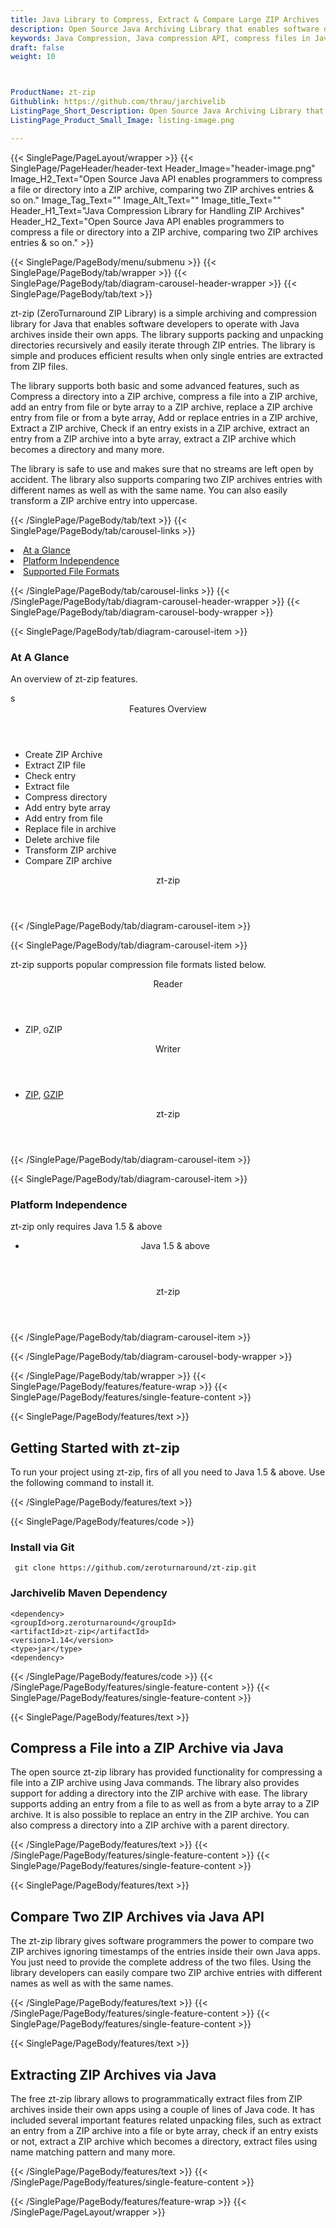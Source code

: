 ```yaml
---
title: Java Library to Compress, Extract & Compare Large ZIP Archives
description: Open Source Java Archiving Library that enables software developers to Compress, Extract & Compare Large ZIP Archives using Free Java API.
keywords: Java Compression, Java compression API, compress files in Java, decompress files Java, JAR Java Archive, Java 7-zip, Java GZip library, Java Zip programming, Java RAR Archive, create ZIP archive, Java compression Library, Open Source Java Library, Add or replace entries in a ZIP archive, Extract a ZIP archive, Check if an entry exists in a ZIP archive, extract an entry from a ZIP archive into a byte array, extract a ZIP archive
draft: false
weight: 10



ProductName: zt-zip
Githublink: https://github.com/thrau/jarchivelib
ListingPage_Short_Description: Open Source Java Archiving Library that enables software developers to compress, extract & compare large ZIP archives.
ListingPage_Product_Small_Image: listing-image.png 

---
```


{{< SinglePage/PageLayout/wrapper >}}
{{< SinglePage/PageHeader/header-text
Header_Image="header-image.png"
Image_H2_Text="Open Source Java API enables programmers to compress a file or directory into a ZIP archive, comparing two ZIP archives entries & so on."
Image_Tag_Text=""
Image_Alt_Text=""
Image_title_Text=""
Header_H1_Text="Java Compression Library for Handling ZIP Archives"
Header_H2_Text="Open Source Java API enables programmers to compress a file or directory into a ZIP archive, comparing two ZIP archives entries & so on." >}}

{{< SinglePage/PageBody/menu/submenu >}}
{{< SinglePage/PageBody/tab/wrapper >}}
{{< SinglePage/PageBody/tab/diagram-carousel-header-wrapper >}}
{{< SinglePage/PageBody/tab/text >}}



<p>zt-zip (ZeroTurnaround ZIP Library) is a simple archiving and compression library for Java that enables software developers to operate with Java archives inside their own apps. The library supports packing and unpacking directories recursively and easily iterate through ZIP entries. The library is simple and produces efficient results when only single entries are extracted from ZIP files.</p>
<p>The library supports both basic and some advanced features, such as Compress a directory into a ZIP archive, compress a file into a ZIP archive, add an entry from file or byte array to a ZIP archive, replace a ZIP archive entry from file or from a byte array, Add or replace entries in a ZIP archive, Extract a ZIP archive, Check if an entry exists in a ZIP archive, extract an entry from a ZIP archive into a byte array, extract a ZIP archive which becomes a directory and many more.</p>
<p>The library is safe to use and makes sure that no streams are left open by accident. The library also supports comparing two ZIP archives entries with different names as well as with the same name. You can also easily transform a ZIP archive entry into uppercase. </p>

{{< /SinglePage/PageBody/tab/text >}}
{{< SinglePage/PageBody/tab/carousel-links >}}

<li data-target="#diagramcarousel" data-slide-to="0"><a href="#">At a Glance</a></li>
<li data-target="#diagramcarousel" data-slide-to="2"><a href="#">Platform Independence</a></li>
<li data-target="#diagramcarousel" data-slide-to="1"><a class="activetab" href="#">Supported File Formats</a></li>


{{< /SinglePage/PageBody/tab/carousel-links >}}
{{< /SinglePage/PageBody/tab/diagram-carousel-header-wrapper >}}
{{< SinglePage/PageBody/tab/diagram-carousel-body-wrapper >}}

{{< SinglePage/PageBody/tab/diagram-carousel-item >}}
<h3>At A Glance</h3>
<p>An overview of zt-zip features.</p>
<div class="diagram1 d1-poi">s
<div class="d1-row">
<div class="d1-col d1-right"><header>Features Overview</header>
<ul>
<li>Create ZIP Archive</li>
<li>Extract ZIP file</li>
<li>Check entry</li>
<li>Extract file</li>
<li>Compress directory</li>
<li>Add entry byte array</li>
<li>Add entry from file</li>
<li>Replace file in archive</li>
<li>Delete archive file</li>
<li>Transform ZIP archive</li>
<li>Compare ZIP archive</li>
</ul>
</div>
<!--/left-->
<div class="d1-col d1-right"> </div>
</div>
<div class="d1-logo" style="border: none;"><!--<img src='listing-image.png' alt="Compression APIs for .NET" />--><header>zt-zip</header><footer><small></small></footer></div>
<!--/logo--></div>
<!--/diagram1-->
{{< /SinglePage/PageBody/tab/diagram-carousel-item >}}

{{< SinglePage/PageBody/tab/diagram-carousel-item >}}
<p>zt-zip supports popular compression file formats listed below.</p>
<div class="diagram1 d2 d1-poi">
<div class="d1-row">
<div class="d1-col d1-left"><header><i class="fa fa-arrows-v"> </i> Reader</header>
<ul>
<li>ZIP<span style="font-size: 12.16px;">, G</span>ZIP</li>
</ul>
</div>
<!--/left-->
<div class="d1-col d1-right"><header><i class="fa fa-long-arrow-down"> </i> Writer</header>
<ul>
<li><a href="https://docs.fileformat.com/compression/zip/">ZIP</a>, <a href="https://docs.fileformat.com/compression/gz/">GZIP</a></li>
</ul>
</div>
<!--/right--></div>
<!--/row-->
<div class="d1-logo" style="border: none;"><!--<img src='listing-image.png' alt="Compression APIs for .NET" />--><header>zt-zip</header><footer><small></small></footer></div>
<!--/logo--></div>
<!--/diagram2-->
{{< /SinglePage/PageBody/tab/diagram-carousel-item >}}

{{< SinglePage/PageBody/tab/diagram-carousel-item >}}
<h3>Platform Independence</h3>
<p>zt-zip only requires Java 1.5 & above</p>
<div class="diagram1 d1-poi">
<div class="d1-row">
<div class="d1-col d1-left"><header>
<ul>
<li>Java 1.5 & above</li>
</ul>
</header><header> </header></div>
<!--/right--></div>
<!--/row-->
<div class="d1-logo" style="border: none;"><!--<img src='listing-image.png' alt="Compression APIs for .NET" />--><header>zt-zip</header><footer><small></small></footer></div>
<!--/logo--></div>
<!--/diagram2 -->
{{< /SinglePage/PageBody/tab/diagram-carousel-item >}}

{{< /SinglePage/PageBody/tab/diagram-carousel-body-wrapper >}}

{{< /SinglePage/PageBody/tab/wrapper >}}
{{< SinglePage/PageBody/features/feature-wrap >}}
{{< SinglePage/PageBody/features/single-feature-content >}}

{{< SinglePage/PageBody/features/text >}}
<h2 class="h2title">Getting Started with zt-zip</h2>
<p>To run your project using zt-zip, firs of all you need to Java 1.5 & above. Use the following command to install it.</p>
{{< /SinglePage/PageBody/features/text >}}

{{< SinglePage/PageBody/features/code >}}
<h3>Install via Git</h3>
<pre><code class="html"> git clone https://github.com/zeroturnaround/zt-zip.git <br></code></pre>
<h3>Jarchivelib Maven Dependency</h3>
<pre><code class="html">&lt;dependency&gt;
&lt;groupId&gt;org.zeroturnaround&lt;/groupId&gt;
&lt;artifactId&gt;zt-zip&lt;/artifactId&gt;
&lt;version&gt;1.14&lt;/version&gt;<br>&lt;type&gt;jar&lt;/type&gt;
&lt;dependency&gt;<br></code></pre>


{{< /SinglePage/PageBody/features/code >}}
{{< /SinglePage/PageBody/features/single-feature-content >}}
{{< SinglePage/PageBody/features/single-feature-content >}}

{{< SinglePage/PageBody/features/text >}}
<h2 class="h2title">Compress a File into a ZIP Archive via Java</h2>
<p>The open source zt-zip library has provided functionality for compressing a file into a ZIP archive using Java commands. The library also provides support for adding a directory into the ZIP archive with ease. The library supports adding an entry from a file to as well as from a byte array to a ZIP archive. It is also possible to replace an entry in the ZIP archive. You can also compress a directory into a ZIP archive with a parent directory.</p>

{{< /SinglePage/PageBody/features/text >}}
{{< /SinglePage/PageBody/features/single-feature-content >}}
{{< SinglePage/PageBody/features/single-feature-content >}}

{{< SinglePage/PageBody/features/text >}}
<h2 class="h2title">Compare Two ZIP Archives via Java API</h2>
<p>The zt-zip library gives software programmers the power to compare two ZIP archives ignoring timestamps of the entries inside their own Java apps. You just need to provide the complete address of the two files. Using the library developers can easily compare two ZIP archive entries with different names as well as with the same names.</p>
{{< /SinglePage/PageBody/features/text >}}
{{< /SinglePage/PageBody/features/single-feature-content >}}
{{< SinglePage/PageBody/features/single-feature-content >}}

{{< SinglePage/PageBody/features/text >}}
<h2 class="h2title">Extracting ZIP Archives via Java</h2>
<p>The free zt-zip library allows to programmatically extract files from ZIP archives inside their own apps using a couple of lines of Java code. It has included several important features related unpacking files, such as extract an entry from a ZIP archive into a file or byte array, check if an entry exists or not, extract a ZIP archive which becomes a directory, extract files using name matching pattern and many more.</p>


{{< /SinglePage/PageBody/features/text >}}
{{< /SinglePage/PageBody/features/single-feature-content >}}

{{< /SinglePage/PageBody/features/feature-wrap >}}
{{< /SinglePage/PageLayout/wrapper >}}